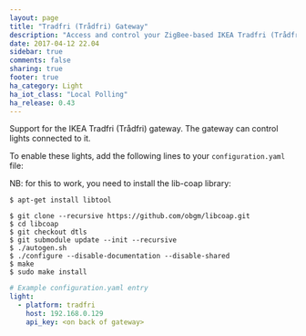 ```yaml
---
layout: page
title: "Tradfri (Trådfri) Gateway"
description: "Access and control your ZigBee-based IKEA Tradfri (Trådfri) Lights."
date: 2017-04-12 22.04
sidebar: true
comments: false
sharing: true
footer: true
ha_category: Light
ha_iot_class: "Local Polling"
ha_release: 0.43
---
```


Support for the IKEA Tradfri (Trådfri) gateway. The gateway can control lights connected to it.

To enable these lights, add the following lines to your `configuration.yaml` file:

NB: for this to work, you need to install the lib-coap library:
```
$ apt-get install libtool

$ git clone --recursive https://github.com/obgm/libcoap.git
$ cd libcoap
$ git checkout dtls
$ git submodule update --init --recursive
$ ./autogen.sh
$ ./configure --disable-documentation --disable-shared
$ make
$ sudo make install
```

```yaml
# Example configuration.yaml entry
light:
  - platform: tradfri
    host: 192.168.0.129
    api_key: <on back of gateway>
```
